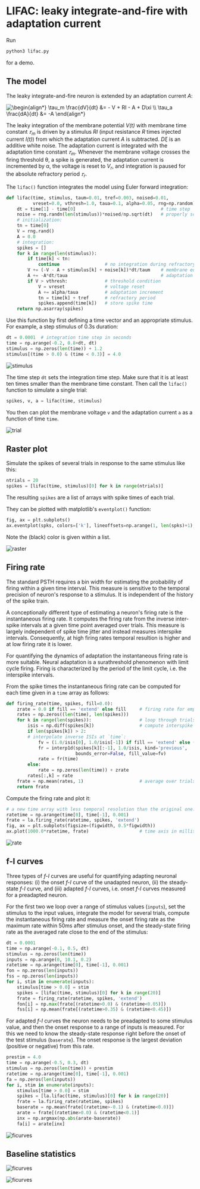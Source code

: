 # LIFAC: leaky integrate-and-fire with adaptation current

Run
``` sh
python3 lifac.py
```
for a demo.


## The model

The leaky integrate-and-fire neuron is extended by an adaptation current *A*:

<img src=
"https://render.githubusercontent.com/render/math?math=%5Clarge+%5Cdisplaystyle+%5Cbegin%7Balign%2A%7D%0A%5Ctau_m+%5Cfrac%7BdV%7D%7Bdt%7D+%26%3D+-+V+%2B+RI+-+A+%2B+D%5Cxi+%5C%5C%0A%5Ctau_a+%5Cfrac%7BdA%7D%7Bdt%7D+%26%3D+-A%0A%5Cend%7Balign%2A%7D%0A" 
alt="\begin{align*}
\tau_m \frac{dV}{dt} &= - V + RI - A + D\xi \\
\tau_a \frac{dA}{dt} &= -A
\end{align*}
">

The leaky integration of the membrane potential *V(t)* with membrane
time constant *&#120591;<sub>m</sub>* is driven by a stimulus *RI* (input
resistance *R* times injected current *I(t)*) from which the
adaptation current *A* is subtracted. *D&#958;* is an additive white
noise. The adaptation current is integrated with the adaptation time
constant *&#120591;<sub>m</sub>*. Whenever the membrane voltage crosses the
firing threshold &#952;, a spike is generated, the adaptation current
is incremented by &#945;, the voltage is reset to *V<sub>r</sub>*, and
integration is paused for the absolute refractory period *&#120591;<sub>r</sub>*.

The `lifac()` function integrates the model using Euler forward integration:
``` py
def lifac(time, stimulus, taum=0.01, tref=0.003, noised=0.01,
          vreset=0.0, vthresh=1.0, taua=0.1, alpha=0.05, rng=np.random):
    dt = time[1] - time[0]                                # time step
    noise = rng.randn(len(stimulus))*noised/np.sqrt(dt)   # properly scaled noise term
    # initialization:
    tn = time[0]
    V = rng.rand()
    A = 0.0
    # integration:
    spikes = []
    for k in range(len(stimulus)):
        if time[k] < tn:
            continue                 # no integration during refractory period
        V += (-V - A + stimulus[k] + noise[k])*dt/taum    # membrane equation
        A += -A*dt/taua                                   # adaptation dynamics
        if V > vthresh:              # threshold condition
            V = vreset               # voltage reset
            A += alpha/taua          # adaptation increment
            tn = time[k] + tref      # refractory period
            spikes.append(time[k])   # store spike time
    return np.asarray(spikes)
```

Use this function by first defining a time vector and an appropriate stimulus. For example,
a step stimulus of 0.3s duration:
``` py
dt = 0.0001  # integration time step in seconds
time = np.arange(-0.2, 0.8+dt, dt)
stimulus = np.zeros(len(time)) + 1.2
stimulus[(time > 0.0) & (time < 0.3)] = 4.0
```

![stimulus](lifac-stepstimulus.png)

The time step `dt` sets the integration time step. Make sure that it is at least
ten times smaller than the membrane time constant.
Then call the `lifac()` function to simulate a single trial:
``` py
spikes, v, a = lifac(time, stimulus)
```
You then can plot the membrane voltage `v` and the adaptation current
`a` as a function of time `time`.

![trial](lifac-trial.png)


## Raster plot

Simulate the spikes of several trials in response to the same stimulus like this:
``` py
ntrials = 20
spikes = [lifac(time, stimulus)[0] for k in range(ntrials)]
```
The resulting `spikes` are a list of arrays with spike times of each trial.

They can be plotted with matplotlib's `eventplot()` function:
``` py
fig, ax = plt.subplots()
ax.eventplot(spks, colors=['k'], lineoffsets=np.arange(1, len(spks)+1), lw=0.5)
```
Note the (black) color is given within a list.

![raster](lifac-raster.png)


## Firing rate

The standard PSTH requires a bin width for estimating the probability
of firing within a given time interval. This measure is sensitive to
the temporal precision of neuron's response to a stimulus. It is
independent of the history of the spike train.

A conceptionally different type of estimating a neuron's firing rate
is the instantaneous firing rate. It computes the firing rate from the
inverse inter-spike intervals at a given time point averaged over
trials. This measure is largely independent of spike time jitter and
instead measures interspike intervals. Consequently, at high firing
rates temporal resultion is higher and at low firing rate it is lower.

For quantifying the dynamics of adaptation the instantaneous firing
rate is more suitable. Neural adaptation is a surathreshold phenomenon
with limit cycle firing. Firing is characterized by the period of the
limit cycle, i.e. the interspike intervals.

From the spike times the instantaneous firing rate can be computed for
each time given in a `time` array as follows:
``` py
def firing_rate(time, spikes, fill=0.0):
    zrate = 0.0 if fill == 'extend' else fill     # firing rate for empty trials
    rates = np.zeros((len(time), len(spikes)))
    for k in range(len(spikes)):                  # loop through trials
        isis = np.diff(spikes[k])                 # compute interspike intervals
        if len(spikes[k]) > 2:
	    # interpolate inverse ISIs at `time`:
            fv = (1.0/isis[0], 1.0/isis[-1]) if fill == 'extend' else (fill, fill)
            fr = interp1d(spikes[k][:-1], 1.0/isis, kind='previous',
                          bounds_error=False, fill_value=fv)
            rate = fr(time)
        else:
            rate = np.zeros(len(time)) + zrate
        rates[:,k] = rate
    frate = np.mean(rates, 1)                     # average over trials
    return frate
```

Compute the firing rate and plot it:
``` py
# a new time array with less temporal resolution than the original one:
ratetime = np.arange(time[0], time[-1], 0.001)
frate = la.firing_rate(ratetime, spikes, 'extend')
fig, ax = plt.subplots(figsize=(figwidth, 0.5*figwidth))
ax.plot(1000.0*ratetime, frate)                   # time axis in milliseconds
```

![rate](lifac-rate.png)


## f-I curves

Three types of *f-I* curves are useful for quantifying adapting
neuronal responses: (i) the onset *f-I* curve of the unadapted neuron,
(ii) the steady-state *f-I* curve, and (iii) adapted *f-I* curves,
i.e. onset *f-I* curves measured for a preadapted neuron.

For the first two we loop over a range of stimulus values (`inputs`),
set the stimulus to the input values, integrate the model for several
trials, compute the instantaneous firing rate and measure the onset
firing rate as the maximum rate within 50ms after stimulus onset, and
the steady-state firing rate as the averaged rate close to the end of
the stimulus:
``` py
dt = 0.0001
time = np.arange(-0.1, 0.5, dt)
stimulus = np.zeros(len(time))
inputs = np.arange(0, 10.1, 0.2)
ratetime = np.arange(time[0], time[-1], 0.001)
fon = np.zeros(len(inputs))
fss = np.zeros(len(inputs))
for i, stim in enumerate(inputs):
    stimulus[time > 0.0] = stim
    spikes = [lifac(time, stimulus)[0] for k in range(20)]
    frate = firing_rate(ratetime, spikes, 'extend')
    fon[i] = np.max(frate[(ratetime>0.0) & (ratetime<0.05)])
    fss[i] = np.mean(frate[(ratetime>0.35) & (ratetime<0.45)])
```

For adapted *f-I* curves the neuron needs to be preadapted to some
stimulus value, and then the onset response to a range of inputs is
measured. For this we need to know the steady-state response right
before the onset of the test stimulus (`baserate`). The onset response
is the largest deviation (positive or negative) from this rate.
``` py
prestim = 4.0
time = np.arange(-0.5, 0.3, dt)
stimulus = np.zeros(len(time)) + prestim
ratetime = np.arange(time[0], time[-1], 0.001)
fa = np.zeros(len(inputs))
for i, stim in enumerate(inputs):
    stimulus[time > 0.0] = stim
    spikes = [la.lifac(time, stimulus)[0] for k in range(20)]
    frate = la.firing_rate(ratetime, spikes)
    baserate = np.mean(frate[(ratetime>-0.1) & (ratetime<0.0)])
    arate = frate[(ratetime>0.0) & (ratetime<0.1)]
    inx = np.argmax(np.abs(arate-baserate))
    fa[i] = arate[inx]
```

![ficurves](lifac-ficurves.png)


## Baseline statistics


![ficurves](lifac-isih.png)

![ficurves](lifac-isicorr.png)

